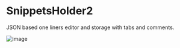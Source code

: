 # SnippetsHolder2
JSON based one liners editor and storage with tabs and comments.


![image](https://github.com/aofitserov/SnippetsHolder2/assets/759872/f8b10afa-16df-4e63-ab9f-69b8f7f94911)
